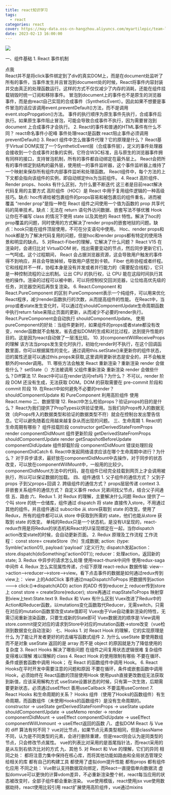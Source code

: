 ```yaml
---
title: react知识学习
tags:
  - react
categories: react
cover: https://may-data.oss-cn-hangzhou.aliyuncs.com/myartilepic/team-lily-bug.png
date: 2023-02-13 16:00:00
---
```


![](https://may-data.oss-cn-hangzhou.aliyuncs.com/image/202302131650496.png)

一、组件基础
    1. React 事件机制
        <div onClick={this.handleClick.bind(this)}>点我</div>
        React并不是将click事件绑定到了div的真实DOM上，而是在document处监听了所有的事件，当事件发生并且冒泡到document处的时候，React将事件内容封装并交由真正的处理函数运行。这样的方式不仅仅减少了内存的消耗，还能在组件挂载销毁时统一订阅和移除事件。
        冒泡到document上的事件也不是原生的浏览器事件，而是由react自己实现的合成事件（SyntheticEvent）。因此如果不想要是事件冒泡的话应该调用event.preventDefault()方法，而不是调用event.stopPropgation()方法。
        事件的执行顺序为原生事件先执行，合成事件后执行。如果原生事件阻止冒泡，可能会导致合成事件不执行，因为需要冒泡到document 上合成事件才会执行。
    2. React的事件和普通的HTML事件有什么不同？
        react命名事件小驼峰
        事件处理react是函数
        react阻止事件必须调用preventDefault()
    3. React 组件中怎么做事件代理？它的原理是什么？
        React基于Virtual DOM实现了一个SyntheticEvent层（合成事件层），定义的事件处理器会接收到一个合成事件对象的实例，它符合W3C标准，且与原生的浏览器事件拥有同样的接口，支持冒泡机制，所有的事件都自动绑定在最外层上。
        React会把所有的事件绑定到结构的最外层，使用统一的事件监听器，这个事件监听器上维持了一个映射来保存所有组件内部事件监听和处理函数。
        React组件中，每个方法的上下文都会指向该组件的实例，即自动绑定this为当前组件。
    4. React 高阶组件、Render props、hooks 有什么区别，为什么要不断迭代
        这三者是目前react解决代码复用的主要方式
        高阶组件（HOC）是 React 中用于复用组件逻辑的一种高级技巧。缺点∶ hoc传递给被包裹组件的props容易和被包裹后的组件重名，进而被覆盖
        "render prop"是指一种在 React 组件之间使用一个值为函数的 prop 共享代码的简单技术。缺点：无法在 return 语句外访问数据、嵌套写法不够优雅
        Hook让你在不编写 class 的情况下使用 state 以及其他的 React 特性。解决了hoc的prop覆盖的问题，同时使用的方式解决了render props的嵌套地狱的问题。缺点：hook只能在组件顶层使用，不可在分支语句中使用。
        Hoc、render props和hook都是为了解决代码复用的问题，但是hoc和render props都有特定的使用场景和明显的缺点。
    5. 对React-Fiber的理解，它解决了什么问题？
        React V15 在渲染时，会递归比对 VirtualDOM 树，找出需要变动的节点，然后同步更新它们， 一气呵成。这个过程期间， React 会占据浏览器资源，这会导致用户触发的事件得不到响应，并且会导致掉帧，导致用户感觉到卡顿。
        Fiber 也称协程或者纤程。它和线程并不一样，协程本身是没有并发或者并行能力的（需要配合线程），它只是一种控制流程的让出机制。让出 CPU 的执行权，让 CPU 能在这段时间执行其他的操作。渲染的过程可以被中断，可以将控制权交回浏览器，让位给高优先级的任务，浏览器空闲后再恢复渲染。
    6. React.Component 和 React.PureComponent 的区别
        PureComponent表示一个纯组件，可以用来优化React程序，减少render函数执行的次数，从而提高组件的性能。
        在React中，当prop或者state发生变化时，可以通过在shouldComponentUpdate生命周期函数中执行return false来阻止页面的更新，从而减少不必要的render执行。React.PureComponent会自动执行 shouldComponentUpdate。
        使用pureComponent的好处：当组件更新时，如果组件的props或者state都没有改变，render函数就不会触发。省去虚拟DOM的生成和对比过程，达到提升性能的目的。这是因为react自动做了一层浅比较。
    10. 对componentWillReceiveProps 的理解
        该方法当props发生变化时执行，初始化render时不执行，在这个回调函数里面，你可以根据属性的变化，通过调用this.setState()来更新你的组件状态，旧的属性还是可以通过this.props来获取,这里调用更新状态是安全的，并不会触发额外的render调用。
    11. 哪些方法会触发 React 重新渲染？重新渲染 render 会做些什么？
        setState（）方法被调用
        父组件重新渲染
        重新渲染 render 会做些什么？Diff算法
    17. React中可以在render访问refs吗？为什么？
        不可以，render 阶段 DOM 还没有生成，无法获取 DOM。DOM 的获取需要在 pre-commit 阶段和 commit 阶段
    19. 在React中如何避免不必要的render？
        shouldComponentUpdate 和 PureComponent
        利用高阶组件
        使用 React.memo
二、数据管理
    12. React中怎么检验props？验证props的目的是什么？
        React为我们提供了PropTypes以供验证使用。当我们向Props传入的数据无效（向Props传入的数据类型和验证的数据类型不符）就会在控制台发出警告信息。它可以避免随着应用越来越复杂从而出现的问题。
三、生命周期
    1. React的生命周期有哪些？
        组件挂载阶段
            constructor
            getDerivedStateFromProps
            render
            componentDidMount
        组件更新阶段
            getDerivedStateFromProps
            shouldComponentUpdate
            render
            getSnapshotBeforeUpdate
            componentDidUpdate
        组件卸载阶段
            componentDidMount
        错误处理阶段
            componentDidCatch
    6. React中发起网络请求应该在哪个生命周期中进行？为什么？
        对于异步请求，最好放在componentDidMount中去操作，对于同步的状态改变，可以放在componentWillMount中，一般用的比较少。
        componentDidMount方法中的代码，是在组件已经完全挂载到网页上才会调用被执行，所以可以保证数据的加载。
四、组件通信
    1. 父子组件的通信方式？
        父到子props
        子到父props+回调
    2. 跨级组件的通信方式？
        props层层传递
        context
    3. 非嵌套关系组件的通信方式？
        自定义事件
        redux
        兄弟间找父节点，结合父子间通信
五、路由
六、Redux
    1. 对 Redux 的理解，主要解决什么问题
        Redux 提供了一个叫 store 的统一仓储库，组件通过 dispatch 将 state 直接传入store，不用通过其他的组件。并且组件通过 subscribe 从 store获取到 state 的改变。使用了 Redux，所有的组件都可以从 store 中获取到所需的 state，他们也能从store 获取到 state 的改变。
        单纯的Redux只是一个状态机，是没有UI呈现的，react- redux作用是将Redux的状态机和React的UI呈现绑定在一起，当你dispatch action改变state的时候，会自动更新页面。
    2. Redux 原理及工作流程
        工作流程：
            const store= createStore（fn）生成数据;
            action: {type: Symble('action01), payload:'payload' }定义行为;
            dispatch发起action：store.dispatch(doSomething('action001'));
            reducer：处理action，返回新的state;
    3. Redux 中异步的请求怎么处理
        使用react-thunk中间件
        使用redux-saga中间件
    4. Redux 怎么实现属性传递，介绍下原理
        react-redux 数据传输∶ view-->action-->reducer-->store-->view。看下点击事件的数据是如何通过redux传到view上：
            view 上的AddClick 事件通过mapDispatchToProps 把数据传到action ---> click:()=>dispatch(ADD)
            action 的ADD 传到reducer上
            reducer传到store上 const store = createStore(reducer);
            store再通过 mapStateToProps 映射穿到view上text:State.text
    9. Redux 和 Vuex 有什么区别
        Vuex改进了Redux中的Action和Reducer函数，以mutations变化函数取代Reducer，无需switch，只需在对应的mutation函数里改变state值即可
        Vuex由于Vue自动重新渲染的特性，无需订阅重新渲染函数，只要生成新的State即可
        Vuex数据流的顺序是∶View调用store.commit提交对应的请求到Store中对应的mutation函数->store改变（vue检测到数据变化自动渲染）
七、Hooks
    1. 对 React Hook 的理解，它的实现原理是什么
        为了能让开发者更好的的去编写函数式组件
    2. 为什么 useState 要使用数组而不是对象
        useState 返回的是 array 而不是 object 的原因就是为了降低使用的复杂度
    3. React Hooks 解决了哪些问题
        在组件之间复用状态逻辑很难
        复杂组件变得难以理解
        难以理解的 class
    4. React Hook 的使用限制有哪些
        不要在循环、条件或嵌套函数中调用 Hook；
        在 React 的函数组件中调用 Hook。
    6. React Hooks在平时开发中需要注意的问题和原因
        不要在循环，条件或嵌套函数中调用Hook，必须始终在 React函数的顶层使用Hook
        使用push直接更改数组无法获取到新值，应该采用解构方式
        useState设置状态的时候，只有第一次生效，后期需要更新状态，必须通过useEffect
        善用useCallback
        不要滥用useContext
    7. React Hooks 和生命周期的关系？
        Hooks 组件（使用了Hooks的函数组件）有生命周期，而函数组件（未使用Hooks的函数组件）是没有生命周期的。
        constructor -> useState
        getDerivedStateFromProps -> useState update
        shouldComponentUpdate -> useMemo
        render -> render
        componentDidMount -> useEffect
        componentDidUpdate -> useEffect
        componentWillUnmount -> useEffect返回的函数
八、虚拟DOM
    React 与 Vue 的 diff 算法有何不同？
        vue对比节点，如果节点元素类型相同，但是className不同，认为是不同类型的元素，会进行删除重建，但是react则会认为是同类型的节点，只会修改节点属性。
        vue的列表比对采用的是首尾指针法，而react采用的是从左到右依次比对的方式
九、其他
    5. 对 React 和 Vue 的理解，它们的异同
        相同之处：
            都将注意力集中保持在核心库，而将其他功能如路由和全局状态管理交给相关的库
            都有自己的构建工具
            都使用了虚拟dom提升性能
            都有props
            都有组件化应用
        不同之处：
            Vue默认支持数据双向绑定，而React一直提倡单向数据流
            虚拟domvue可以更快的计算vdom差异，不必重新渲染整个树，react每当应用的状态被改变时，全部子组件都会重新渲染。
            vue使用模版，react使用jsx
            vue使用数据劫持，react使用比较引用
            react扩展使用高阶组件，vue通过mixins

